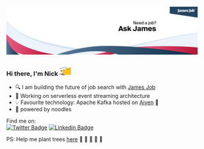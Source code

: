 ![Banner](https://github.com/nick-zh/nick-zh/blob/main/banner.jpg)

### Hi there, I'm Nick <img src="https://github.com/nick-zh/nick-zh/blob/main/coding-cat.gif" width="30">
- 🔍 I am building the future of job search with [James Job](https://jamesjob.com)
- 🔭 Working on serverless event streaming architecture
- 💡 Favourite technology: Apache Kafka hosted on [Aiven](https://aiven.io/) 🦀 
- 🍜 powered by noodles

Find me on:  
[![Twitter Badge](https://img.shields.io/badge/-Twitter-1ca0f1?style=flat-square&labelColor=1ca0f1&logo=twitter&logoColor=white&link=https://twitter.com/thr33one)](https://twitter.com/thr33one) [![Linkedin Badge](https://img.shields.io/badge/-LinkedIn-blue?style=flat-square&logo=Linkedin&logoColor=white&link=https://www.linkedin.com/in/nickzh/)](https://www.linkedin.com/in/nickzh/)


PS: Help me plant trees [here](https://ecologi.com/nick-zh?r=5f563ec155e2050019f6daac) :pray: :evergreen_tree: :deciduous_tree: :evergreen_tree: :deciduous_tree:

<!--
![Nikazu's GitHub stats](https://github-readme-stats.vercel.app/api?username=nick-zh&count_private=true&show_icons=true&include_all_commits=true)

**nick-zh/nick-zh** is a ✨ _special_ ✨ repository because its `README.md` (this file) appears on your GitHub profile.

Here are some ideas to get you started:

- 🔭 I’m currently working on ...
- 🌱 I’m currently learning ...
- 👯 I’m looking to collaborate on ...
- 🤔 I’m looking for help with ...
- 💬 Ask me about ...
- 📫 How to reach me: ...
- 😄 Pronouns: ...
- ⚡ Fun fact: ...
-->
